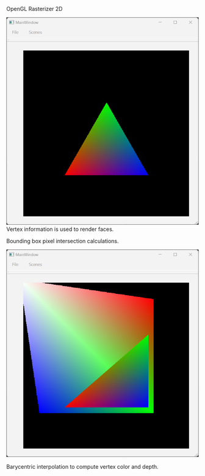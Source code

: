 OpenGL Rasterizer 2D

![image](image/01.png)
Vertex information is used to render faces.

Bounding box pixel intersection calculations.

![image](image/03.png)

Barycentric interpolation to compute vertex color and depth.
